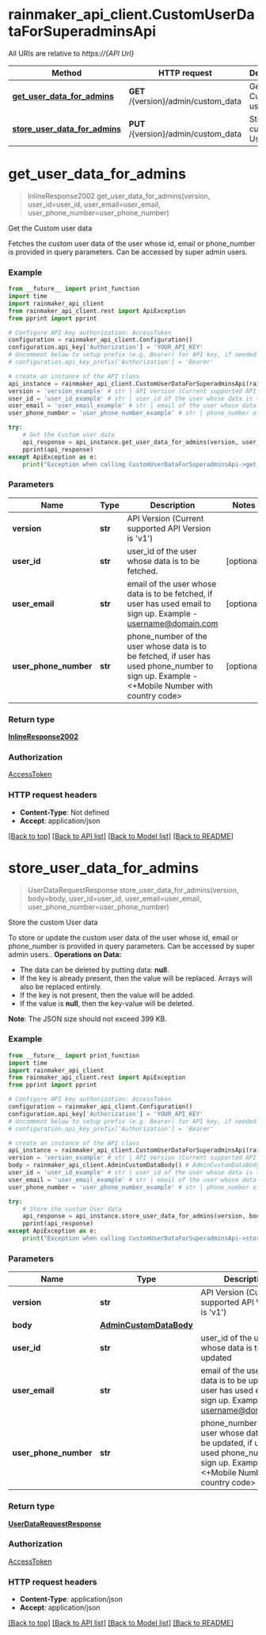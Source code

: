# rainmaker_api_client.CustomUserDataForSuperadminsApi

All URIs are relative to *https://{API Url}*

Method | HTTP request | Description
------------- | ------------- | -------------
[**get_user_data_for_admins**](CustomUserDataForSuperadminsApi.md#get_user_data_for_admins) | **GET** /{version}/admin/custom_data | Get the Custom user data
[**store_user_data_for_admins**](CustomUserDataForSuperadminsApi.md#store_user_data_for_admins) | **PUT** /{version}/admin/custom_data | Store the custom User data

# **get_user_data_for_admins**
> InlineResponse2002 get_user_data_for_admins(version, user_id=user_id, user_email=user_email, user_phone_number=user_phone_number)

Get the Custom user data

Fetches the custom user data of the user whose id, email or phone_number is provided in query parameters. Can be accessed by super admin users.

### Example
```python
from __future__ import print_function
import time
import rainmaker_api_client
from rainmaker_api_client.rest import ApiException
from pprint import pprint

# Configure API key authorization: AccessToken
configuration = rainmaker_api_client.Configuration()
configuration.api_key['Authorization'] = 'YOUR_API_KEY'
# Uncomment below to setup prefix (e.g. Bearer) for API key, if needed
# configuration.api_key_prefix['Authorization'] = 'Bearer'

# create an instance of the API class
api_instance = rainmaker_api_client.CustomUserDataForSuperadminsApi(rainmaker_api_client.ApiClient(configuration))
version = 'version_example' # str | API Version (Current supported API Version is 'v1')
user_id = 'user_id_example' # str | user_id of the user whose data is to be fetched. (optional)
user_email = 'user_email_example' # str | email of the user whose data is to be fetched, if user has used email to sign up. Example - username@domain.com (optional)
user_phone_number = 'user_phone_number_example' # str | phone_number of the user whose data is to be fetched, if user has used phone_number to sign up. Example - <+Mobile Number with country code> (optional)

try:
    # Get the Custom user data
    api_response = api_instance.get_user_data_for_admins(version, user_id=user_id, user_email=user_email, user_phone_number=user_phone_number)
    pprint(api_response)
except ApiException as e:
    print("Exception when calling CustomUserDataForSuperadminsApi->get_user_data_for_admins: %s\n" % e)
```

### Parameters

Name | Type | Description  | Notes
------------- | ------------- | ------------- | -------------
 **version** | **str**| API Version (Current supported API Version is &#x27;v1&#x27;) | 
 **user_id** | **str**| user_id of the user whose data is to be fetched. | [optional] 
 **user_email** | **str**| email of the user whose data is to be fetched, if user has used email to sign up. Example - username@domain.com | [optional] 
 **user_phone_number** | **str**| phone_number of the user whose data is to be fetched, if user has used phone_number to sign up. Example - &lt;+Mobile Number with country code&gt; | [optional] 

### Return type

[**InlineResponse2002**](InlineResponse2002.md)

### Authorization

[AccessToken](../README.md#AccessToken)

### HTTP request headers

 - **Content-Type**: Not defined
 - **Accept**: application/json

[[Back to top]](#) [[Back to API list]](../README.md#documentation-for-api-endpoints) [[Back to Model list]](../README.md#documentation-for-models) [[Back to README]](../README.md)

# **store_user_data_for_admins**
> UserDataRequestResponse store_user_data_for_admins(version, body=body, user_id=user_id, user_email=user_email, user_phone_number=user_phone_number)

Store the custom User data

To store or update the custom user data of the user whose id, email or phone_number is provided in query parameters. Can be accessed by super admin users.. <b>Operations on Data:</b> <ul> <li>The data can be deleted by putting data: <b>null</b>. <li>If the key is already present, then the value will be replaced. Arrays will also be replaced entirely. <li>If the key is not present, then the value will be added. <li>If the value is <b>null</b>, then the key-value will be deleted. </ul><b>Note</b>: The JSON size should not exceed 399 KB.

### Example
```python
from __future__ import print_function
import time
import rainmaker_api_client
from rainmaker_api_client.rest import ApiException
from pprint import pprint

# Configure API key authorization: AccessToken
configuration = rainmaker_api_client.Configuration()
configuration.api_key['Authorization'] = 'YOUR_API_KEY'
# Uncomment below to setup prefix (e.g. Bearer) for API key, if needed
# configuration.api_key_prefix['Authorization'] = 'Bearer'

# create an instance of the API class
api_instance = rainmaker_api_client.CustomUserDataForSuperadminsApi(rainmaker_api_client.ApiClient(configuration))
version = 'version_example' # str | API Version (Current supported API Version is 'v1')
body = rainmaker_api_client.AdminCustomDataBody() # AdminCustomDataBody |  (optional)
user_id = 'user_id_example' # str | user_id of the user whose data is to be updated (optional)
user_email = 'user_email_example' # str | email of the user whose data is to be updated, if user has used email to sign up. Example - username@domain.com (optional)
user_phone_number = 'user_phone_number_example' # str | phone_number of the user whose data is to be updated, if user has used phone_number to sign up. Example - <+Mobile Number with country code> (optional)

try:
    # Store the custom User data
    api_response = api_instance.store_user_data_for_admins(version, body=body, user_id=user_id, user_email=user_email, user_phone_number=user_phone_number)
    pprint(api_response)
except ApiException as e:
    print("Exception when calling CustomUserDataForSuperadminsApi->store_user_data_for_admins: %s\n" % e)
```

### Parameters

Name | Type | Description  | Notes
------------- | ------------- | ------------- | -------------
 **version** | **str**| API Version (Current supported API Version is &#x27;v1&#x27;) | 
 **body** | [**AdminCustomDataBody**](AdminCustomDataBody.md)|  | [optional] 
 **user_id** | **str**| user_id of the user whose data is to be updated | [optional] 
 **user_email** | **str**| email of the user whose data is to be updated, if user has used email to sign up. Example - username@domain.com | [optional] 
 **user_phone_number** | **str**| phone_number of the user whose data is to be updated, if user has used phone_number to sign up. Example - &lt;+Mobile Number with country code&gt; | [optional] 

### Return type

[**UserDataRequestResponse**](UserDataRequestResponse.md)

### Authorization

[AccessToken](../README.md#AccessToken)

### HTTP request headers

 - **Content-Type**: application/json
 - **Accept**: application/json

[[Back to top]](#) [[Back to API list]](../README.md#documentation-for-api-endpoints) [[Back to Model list]](../README.md#documentation-for-models) [[Back to README]](../README.md)

